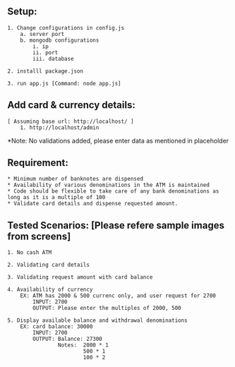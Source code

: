 ## Setup: 
	1. Change configurations in config.js
		a. server port
		b. mongodb configurations
			i. ip
			ii. port
			iii. database
			
	2. installl package.json
	
	3. run app.js [Command: node app.js]

## Add card & currency details:

	[ Assuming base url: http://localhost/ ]
		1. http://localhost/admin
	
*Note: No validations added, please enter data as mentioned in placeholder

## Requirement:
	* Minimum number of banknotes are dispensed
	* Availability of various denominations in the ATM is maintained
	* Code should be flexible to take care of any bank denominations as long as it is a multiple of 100
	* Validate card details and dispense requested amount.

## Tested Scenarios: [Please refere sample images from screens]
	1. No cash ATM
	
	2. Validating card details
	
	3. Validating request amount with card balance
	
	4. Availability of currency
		EX: ATM has 2000 & 500 currenc only, and user request for 2700
			INPUT: 2700
			OUTPUT: Please enter the multiples of 2000, 500
			
	5. Display available balance and withdrawal denominations
		EX: card balance: 30000
			INPUT: 2700
			OUTPUT: Balance: 27300
					Notes: 	2000 * 1
							500 * 1
							100 * 2
